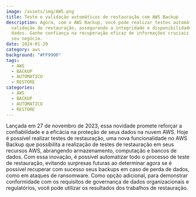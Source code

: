 ```yaml
---
image: /assets/img/AWS.png
title: Teste e validação automáticos de restauração com AWS Backup
description: Agora, com o AWS Backup, você pode realizar testes automáticos e
  validação de restauração, assegurando a integridade e disponibilidade dos seus
  dados. Ganhe confiança na recuperação eficaz de informações cruciais para o
  seu negócio.
date: 2024-01-20
category: aws
background: "#FF9900"
tags:
  - AWS
  - BACKUP
  - AUTOMATICO
  - RESTORE
categories:
  - AWS
  - BACKUP
  - AUTOMATICO
  - RESTORE
---
```

Lançada em 27 de novembro de 2023, essa novidade promete reforçar a confiabilidade e a eficácia na proteção de seus dados na nuvem AWS. Hoje é  possível realizar testes de restauração, uma nova funcionalidade no AWS Backup que possibilita a realização de testes de restauração em seus recursos AWS, abrangendo armazenamento, computação e bancos de dados. Com essa inovação, é possível automatizar todo o processo de teste de restauração, evitando surpresas futuras ao determinar agora se é possível recuperar com sucesso seus backups em caso de perda de dados, como em ataques de ransomware. Como opção adicional, para demonstrar conformidade com os requisitos de governança de dados organizacionais e regulatórios, você pode utilizar os resultados dos trabalhos de restauração.